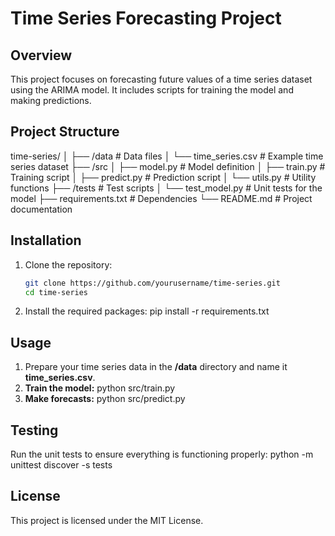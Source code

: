 # Time Series Forecasting Project

## Overview
This project focuses on forecasting future values of a time series dataset using the ARIMA model. It includes scripts for training the model and making predictions.

## Project Structure

   time-series/ 
              │ 
              ├── /data # Data files 
                   │ 
                   └── time_series.csv # Example time series dataset 
              ├── /src 
                   │ 
                   ├── model.py # Model definition 
                   │ 
                   ├── train.py # Training script 
                   │ 
                   ├── predict.py # Prediction script 
                   │ 
                   └── utils.py # Utility functions 
              ├── /tests # Test scripts 
                      │ 
                      └── test_model.py # Unit tests for the model 
              ├── requirements.txt # Dependencies 
              └── README.md # Project documentation



## Installation
1. Clone the repository:
   ```bash
   git clone https://github.com/yourusername/time-series.git
   cd time-series


2. Install the required packages:
   pip install -r requirements.txt

## Usage

1. Prepare your time series data in the **/data** directory and name it **time_series.csv**.
2. **Train the model:**  python src/train.py
3. **Make forecasts:**   python src/predict.py


## Testing
Run the unit tests to ensure everything is functioning properly:
   python -m unittest discover -s tests
## License
 This project is licensed under the MIT License.              
